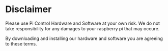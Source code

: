 # Disclaimer

Please use Pi Control Hardware and Software at your own risk.
We do not take responsibility for any damages to your raspberry pi that may occure.

By downloading and installing our hardware and software you are agreeing to these terms.
